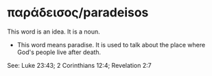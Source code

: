 # παράδεισος/paradeisos
This word is an idea. It is a noun.
* This word means paradise. It is used to talk about the place where God's people live after death.

See: Luke 23:43; 2 Corinthians 12:4; Revelation 2:7
